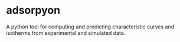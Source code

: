 # adsorpyon
A python tool for computing and predicting characteristic curves and isotherms from experimental and simulated data.
